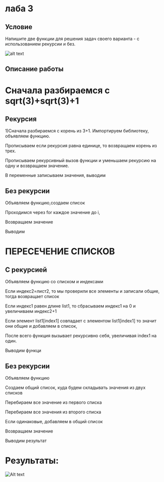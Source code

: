 # лаба 3 
## Условие

Напишите две функции для решения задач своего варианта - с использованием рекурсии и без.

![alt text](image.png)

## Описание работы
# Сначала разбираемся с sqrt(3)+sqrt(3)+1
## Рекурсия
1)Сначала разбираемся с корень из 3+1. 
Импортируем библиотеку, объявляем функцию.

Прописываем если рекурсия равна единице, то возвращаем корень из трех.

Прописываем рекурсивный вызов функции и уменьшаем рекурсию на одну и возвращаем значение. 

В переменные записываем значения, выводим

## Без рекурсии
Объявляем функцию,создаем список

Проходимся через for каждое значение до i,

Возвращаем значение

Выводим
# ПЕРЕСЕЧЕНИЕ СПИСКОВ

## С рекурсией
Объявляем функцию со списком и индексами

Если индекс2=лист2, то мы проверили все элементы  и записали общие, тогда возвращает список

Если индекс1 равен длине list1, то сбрасываем индекс1 на 0 и увеличиваем индекс2+1

Если элемент list1[index1] совпадает с элементом list1[index1]
то значит они общие и добавляем в список, 

После всего функция вызывает рекурсивно себя, увеличивая index1 на один.

Выводим функци
## Без рекурсии
Объявляем функцию

Создаем общий список, куда будем складывать значения из двух списков

Перебираем все значение из первого списка

Перебираем все значения из второго списка

Если одинаковые, добавляем в общий список

Возвращаем значение

Выводим результат
# Результаты:
![Alt text](image.png)
